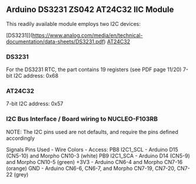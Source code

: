 ## Arduino DS3231 ZS042 AT24C32 IIC Module
This readily available module employs two I2C devices:

[DS3231]](https://www.analog.com/media/en/technical-documentation/data-sheets/DS3231.pdf)
[AT24C32](https://ww1.microchip.com/downloads/en/devicedoc/Atmel-8869-SEEPROM-AT24CS32-Datasheet.pdf)

### DS3231
For the DS3231 RTC, the part contains 19 registers (see PDF page 11/20)
7-bit I2C address: 0x68

### AT24C32
7-bit I2C address: 0x57


### I2C Bus Interface / Board wiring to NUCLEO-F103RB
NOTE: The I2C pins used are not defaults, and require the pins defined accordingly

Signals Pins Used - Wire Colors - Access:
PB8 I2C1_SCL - Arduino D15 (CN5-10) and Morpho CN10-3 (white)
PB9 I2C1_SCA - Arduino D14 (CN5-9) and Morpho CN10-5 (green)
+3V3 - Arduino CN6-4 and Morpho CN7-16 (orange)
GND  - Arduino CN6-6, CN6-7, and Morpho CN7-19, CN7-20, CN7-22 (grey)
